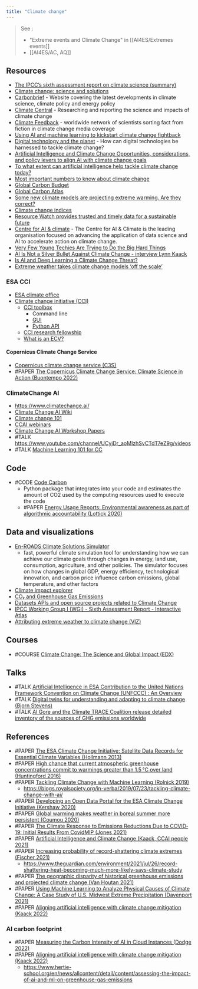 ```yaml
---
title: "Climate change"
---
```


> See :
> - "Extreme events and Climate Change" in [[AI4ES/Extremes events]]
> - [[AI4ES/AC, AQ]]

## Resources
- [The IPCC’s sixth assessment report on climate science (summary)](https://www.carbonbrief.org/in-depth-qa-the-ipccs-sixth-assessment-report-on-climate-science)
- [Climate change: science and solutions](https://royalsociety.org/topics-policy/projects/climate-change-science-solutions/)
- [Carbonbrief](https://www.carbonbrief.org/) - Website covering the latest developments in climate science, climate policy and energy policy
- [Climate Central](https://www.climatecentral.org/library) - Researching and reporting the science and impacts of climate change
- [Climate Feedback](https://climatefeedback.org/) - worldwide network of scientists sorting fact from fiction in climate change media coverage
- [Using AI and machine learning to kickstart climate change fightback](https://www.itpro.co.uk/technology/artificial-intelligence-ai/368494/using-ai-and-machine-learning-to-kickstart-climate)
- [Digital technology and the planet](https://royalsociety.org/topics-policy/projects/digital-technology-and-the-planet/) - How can digital technologies be harnessed to tackle climate change? 
- [Artificial Intelligence and Climate Change Opportunities, considerations, and policy levers to align AI with climate change goals](https://eu.boell.org/en/2020/12/03/artificial-intelligence-and-climate-change)
- [To what extent can artificial intelligence help tackle climate change today?](https://therising.co/2020/05/08/artificial-intelligence-tackle-climate-change/) 
- [Most important numbers to know about climate change](https://forum.climatechange.ai/t/most-important-numbers-to-know-about-climate-change/507)
- [Global Carbon Budget](https://www.globalcarbonproject.org/carbonbudget/)
- [Global Carbon Atlas](http://globalcarbonatlas.org/en/content/welcome-carbon-atlas)
- [Some new climate models are projecting extreme warming. Are they correct?](https://www.yaleclimateconnections.org/2020/07/some-new-climate-models-are-projecting-extreme-warming-are-they-correct/)
- [Climate change indices](http://etccdi.pacificclimate.org/list_27_indices.shtml)
- [Resource Watch provides trusted and timely data for a sustainable future](https://resourcewatch.org/)
- [Centre for AI & climate](https://www.c-ai-c.org/) - The Centre for AI & Climate is the leading organisation focused on advancing the application of data science and AI to accelerate action on climate change.
- [Very Few Young Techies Are Trying to Do the Big Hard Things](https://marcwinkelmann.de/coders_clive_thompson_interview/)
- [AI Is Not a Silver Bullet Against Climate Change - interview Lynn Kaack](https://marcwinkelmann.de/interview_lynn_kaack_climate-change-ai/)
- [Is AI and Deep Learning a Climate Change Threat?](https://www.ibm.com/uk-en/it-infrastructure/learn/ai-and-deep-learning-climate-change-threat) 
- [Extreme weather takes climate change models ‘off the scale’](https://www.fr24news.com/a/2021/07/extreme-weather-takes-climate-change-models-off-the-scale.html)

### ESA CCI
- [ESA climate office](https://climate.esa.int/en/)
- [Climate change initiative (CCI)](http://cci.esa.int/)
	- [CCI toolbox](https://cci-tools.github.io/#interfaces)
		- Command line
		- [GUI](https://github.com/CCI-Tools/cate-desktop)
		- [Python API](https://github.com/CCI-Tools/cate)
	- [CCI research fellowship](http://cci.esa.int/content/climate-change-initiative-launches-new-research-fellowship)
	- [What is an ECV?](http://cci.esa.int/content/what-ecv) 

#### Copernicus Climate Change Service
- [Copernicus climate change service (C3S)](https://climate.copernicus.eu/)
- #PAPER [The Copernicus Climate Change Service: Climate Science in Action (Buontempo 2022)](https://journals.ametsoc.org/view/journals/bams/aop/BAMS-D-21-0315.1/BAMS-D-21-0315.1.xml?tab_body=abstract-display)

### ClimateChange AI
- https://www.climatechange.ai/
- [Climate Change AI Wiki](https://wiki.climatechange.ai/wiki/Welcome_to_the_Climate_Change_AI_Wiki)
- [Climate change 101](https://docs.google.com/presentation/d/1KxVq-FlngspK687AvdEYJ2IXZQaK0tbQPPsek6rC7jA/edit#slide=id.p)
- [CCAI webinars](https://www.climatechange.ai/webinars)
- [Climate Change AI Workshop Papers](https://www.climatechange.ai/papers?)
- #TALK https://www.youtube.com/channel/UCyjDr_aoMlzhSvCTdT7eZ9g/videos
- #TALK [Machine Learning 101 for CC](https://www.youtube.com/watch?v=mc9QG2R-rf4) 


## Code
- #CODE [Code Carbon](https://codecarbon.io/)
	- Python package that integrates into your code and estimates the amount of CO2 used by the computing resources used to execute the code
	- #PAPER [Energy Usage Reports: Environmental awareness as part of algorithmic accountability (Lottick 2020)](https://arxiv.org/abs/1911.08354)


## Data and visualizations
- [ En-ROADS Climate Solutions Simulator](https://en-roads.climateinteractive.org/scenario.html?v=22.3.0)
	- fast, powerful climate simulation tool for understanding how we can achieve our climate goals through changes in energy, land use, consumption, agriculture, and other policies. The simulator focuses on how changes in global GDP, energy efficiency, technological innovation, and carbon price influence carbon emissions, global temperature, and other factors
- [Climate impact explorer](http://climate-impact-explorer.climateanalytics.org/)
- [CO₂ and Greenhouse Gas Emissions](https://ourworldindata.org/co2-and-other-greenhouse-gas-emissions)
- [Datasets APIs and open source projects related to Climate Change](https://github.com/KKulma/climate-change-data)
- [IPCC Working Group I (WGI) - Sixth Assessment Report - Interactive Atlas](https://interactive-atlas.ipcc.ch/)
- [Attributing extreme weather to climate change (VIZ)](https://www.carbonbrief.org/mapped-how-climate-change-affects-extreme-weather-around-the-world)


## Courses
- #COURSE [Climate Change: The Science and Global Impact (EDX)](https://www.edx.org/course/climate-change-the-science-and-global-impact)


## Talks
- #TALK [Artificial Intelligence in ESA Contribution to the United Nations Framework Convention on Climate Change (UNFCCC) : An Overview](https://events.ecmwf.int/event/172/contributions/1719/)
- #TALK [Digital twins for understanding and adapting to climate change (Bjorn Stevens)](https://www.nvidia.com/gtc/session-catalog/?search=S41950&search=S41950%2C+S41950&tab.scheduledorondemand=1583520458947001NJiE&ncid=em-even-878227-general&mkt_tok=MTU2LU9GTi03NDIAAAGDVJIckDR-eNvplu5zP5U6wChea9lbDNdxzK9j2oiXSgURVx489ABLbGUVkRjjtgkPw4pVTd83UwS6fTUpy1blJ4ANwPJjSh1h_k3gs8n8v51ArowVTw#/session/1638815834579001GVCZ)
- #TALK [Al Gore and the Climate TRACE Coalition release detailed inventory of the sources of GHG emissions worldwide](https://unfccc.int/event/al-gore-and-the-climate-trace-coalition-release-detailed-inventory-of-the-sources-of-ghg-emissions)


## References
- #PAPER [The ESA Climate Change Initiative: Satellite Data Records for Essential Climate Variables (Hollmann 2013)](https://www.researchgate.net/publication/258226469_The_ESA_Climate_Change_Initiative_Satellite_Data_Records_for_Essential_Climate_Variables)
- #PAPER [High chance that current atmospheric greenhouse concentrations commit to warmings greater than 1.5 °C over land (Huntingford 2016)](https://www.nature.com/articles/srep30294)
- #PAPER [Tackling Climate Change with Machine Learning (Rolnick 2019)](https://arxiv.org/abs/1906.05433)
	- https://blogs.royalsociety.org/in-verba/2019/07/23/tackling-climate-change-with-ai/
- #PAPER [Developing an Open Data Portal for the ESA Climate Change Initiative (Kershaw 2020)](https://www.researchgate.net/publication/340462964_Developing_an_Open_Data_Portal_for_the_ESA_Climate_Change_Initiative)
- #PAPER [Global warming makes weather in boreal summer more persistent (Coumou 2020)](https://wcd.copernicus.org/preprints/wcd-2020-40/)
- #PAPER [The Climate Response to Emissions Reductions Due to COVID‐19: Initial Results From CovidMIP (Jones 2021)](https://agupubs.onlinelibrary.wiley.com/doi/10.1029/2020GL091883)
- #PAPER [Artificial Intelligence and Climate Change (Kaack, CCAI people 2021)](https://eu.boell.org/en/2020/12/03/artificial-intelligence-and-climate-change)
- #PAPER [Increasing probability of record-shattering climate extremes (Fischer 2021)](https://www.nature.com/articles/s41558-021-01092-9)
	- https://www.theguardian.com/environment/2021/jul/26/record-shattering-heat-becoming-much-more-likely-says-climate-study
- #PAPER [The geographic disparity of historical greenhouse emissions and projected climate change (Van Houtan 2021)](https://advances.sciencemag.org/content/7/29/eabe4342.full)
- #PAPER [Using Machine Learning to Analyze Physical Causes of Climate Change: A Case Study of U.S. Midwest Extreme Precipitation (Davenport 2021)](https://agupubs.onlinelibrary.wiley.com/doi/10.1029/2021GL093787)
- #PAPER [Aligning artificial intelligence with climate change mitigation (Kaack 2022)](https://www.nature.com/articles/s41558-022-01377-7.epdf?sharing_token=VNkvWalL1KVrxYte7VHfTtRgN0jAjWel9jnR3ZoTv0PFrrDwT9y68ah6oNg1ZvjBfcIb3Kbp_v5VihLBWDydbfc5jhcVPwJLve592DM4ofdyb9-AdB37nZsc6NVbVb-fttOlElGgXuHDhQRUp82Rwc9buEoGydxnCgU609qUgUY%3D)

### AI carbon footprint
- #PAPER [Measuring the Carbon Intensity of AI in Cloud Instances (Dodge 2022)](https://arxiv.org/pdf/2206.05229)
- #PAPER [Aligning artificial intelligence with climate change mitigation (Kaack 2022)](https://www.nature.com/articles/s41558-022-01377-7)
	- https://www.hertie-school.org/en/news/allcontent/detail/content/assessing-the-impact-of-ai-and-ml-on-greenhouse-gas-emissions